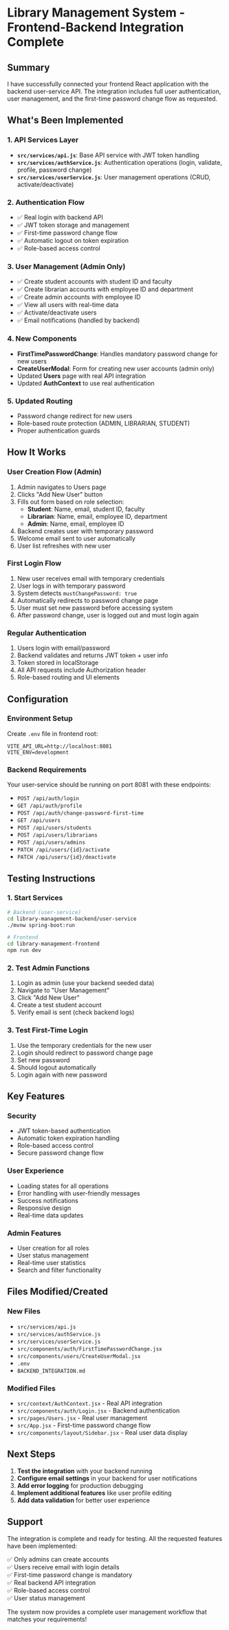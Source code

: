 # Library Management System - Frontend-Backend Integration Complete

## Summary

I have successfully connected your frontend React application with the backend user-service API. The integration includes full user authentication, user management, and the first-time password change flow as requested.

## What's Been Implemented

### 1. API Services Layer
- **`src/services/api.js`**: Base API service with JWT token handling
- **`src/services/authService.js`**: Authentication operations (login, validate, profile, password change)
- **`src/services/userService.js`**: User management operations (CRUD, activate/deactivate)

### 2. Authentication Flow
- ✅ Real login with backend API
- ✅ JWT token storage and management
- ✅ First-time password change flow
- ✅ Automatic logout on token expiration
- ✅ Role-based access control

### 3. User Management (Admin Only)
- ✅ Create student accounts with student ID and faculty
- ✅ Create librarian accounts with employee ID and department
- ✅ Create admin accounts with employee ID
- ✅ View all users with real-time data
- ✅ Activate/deactivate users
- ✅ Email notifications (handled by backend)

### 4. New Components
- **FirstTimePasswordChange**: Handles mandatory password change for new users
- **CreateUserModal**: Form for creating new user accounts (admin only)
- Updated **Users** page with real API integration
- Updated **AuthContext** to use real authentication

### 5. Updated Routing
- Password change redirect for new users
- Role-based route protection (ADMIN, LIBRARIAN, STUDENT)
- Proper authentication guards

## How It Works

### User Creation Flow (Admin)
1. Admin navigates to Users page
2. Clicks "Add New User" button
3. Fills out form based on role selection:
   - **Student**: Name, email, student ID, faculty
   - **Librarian**: Name, email, employee ID, department
   - **Admin**: Name, email, employee ID
4. Backend creates user with temporary password
5. Welcome email sent to user automatically
6. User list refreshes with new user

### First Login Flow
1. New user receives email with temporary credentials
2. User logs in with temporary password
3. System detects `mustChangePassword: true`
4. Automatically redirects to password change page
5. User must set new password before accessing system
6. After password change, user is logged out and must login again

### Regular Authentication
1. Users login with email/password
2. Backend validates and returns JWT token + user info
3. Token stored in localStorage
4. All API requests include Authorization header
5. Role-based routing and UI elements

## Configuration

### Environment Setup
Create `.env` file in frontend root:
```env
VITE_API_URL=http://localhost:8081
VITE_ENV=development
```

### Backend Requirements
Your user-service should be running on port 8081 with these endpoints:
- `POST /api/auth/login`
- `GET /api/auth/profile`
- `POST /api/auth/change-password-first-time`
- `GET /api/users`
- `POST /api/users/students`
- `POST /api/users/librarians`
- `POST /api/users/admins`
- `PATCH /api/users/{id}/activate`
- `PATCH /api/users/{id}/deactivate`

## Testing Instructions

### 1. Start Services
```bash
# Backend (user-service)
cd library-management-backend/user-service
./mvnw spring-boot:run

# Frontend
cd library-management-frontend
npm run dev
```

### 2. Test Admin Functions
1. Login as admin (use your backend seeded data)
2. Navigate to "User Management"
3. Click "Add New User"
4. Create a test student account
5. Verify email is sent (check backend logs)

### 3. Test First-Time Login
1. Use the temporary credentials for the new user
2. Login should redirect to password change page
3. Set new password
4. Should logout automatically
5. Login again with new password

## Key Features

### Security
- JWT token-based authentication
- Automatic token expiration handling
- Role-based access control
- Secure password change flow

### User Experience
- Loading states for all operations
- Error handling with user-friendly messages
- Success notifications
- Responsive design
- Real-time data updates

### Admin Features
- User creation for all roles
- User status management
- Real-time user statistics
- Search and filter functionality

## Files Modified/Created

### New Files
- `src/services/api.js`
- `src/services/authService.js`
- `src/services/userService.js`
- `src/components/auth/FirstTimePasswordChange.jsx`
- `src/components/users/CreateUserModal.jsx`
- `.env`
- `BACKEND_INTEGRATION.md`

### Modified Files
- `src/context/AuthContext.jsx` - Real API integration
- `src/components/auth/Login.jsx` - Backend authentication
- `src/pages/Users.jsx` - Real user management
- `src/App.jsx` - First-time password change flow
- `src/components/layout/Sidebar.jsx` - Real user data display

## Next Steps

1. **Test the integration** with your backend running
2. **Configure email settings** in your backend for user notifications
3. **Add error logging** for production debugging
4. **Implement additional features** like user profile editing
5. **Add data validation** for better user experience

## Support

The integration is complete and ready for testing. All the requested features have been implemented:

✅ Only admins can create accounts  
✅ Users receive email with login details  
✅ First-time password change is mandatory  
✅ Real backend API integration  
✅ Role-based access control  
✅ User status management  

The system now provides a complete user management workflow that matches your requirements!